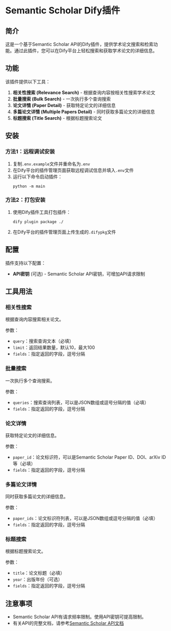 # Semantic Scholar Dify插件

## 简介
这是一个基于Semantic Scholar API的Dify插件，提供学术论文搜索和检索功能。通过此插件，您可以在Dify平台上轻松搜索和获取学术论文的详细信息。

## 功能
该插件提供以下工具：

1. **相关性搜索 (Relevance Search)** - 根据查询内容按相关性搜索学术论文
2. **批量搜索 (Bulk Search)** - 一次执行多个查询搜索
3. **论文详情 (Paper Detail)** - 获取特定论文的详细信息
4. **多篇论文详情 (Multiple Papers Detail)** - 同时获取多篇论文的详细信息
5. **标题搜索 (Title Search)** - 根据标题搜索论文

## 安装

### 方法1：远程调试安装
1. 复制`.env.example`文件并重命名为`.env`
2. 在Dify平台的插件管理页面获取远程调试信息并填入`.env`文件
3. 运行以下命令启动插件：
   ```
   python -m main
   ```

### 方法2：打包安装
1. 使用Dify插件工具打包插件：
   ```
   dify plugin package ./
   ```
2. 在Dify平台的插件管理页面上传生成的`.difypkg`文件

## 配置
插件支持以下配置：

- **API密钥** (可选) - Semantic Scholar API密钥，可增加API请求限制

## 工具用法

### 相关性搜索
根据查询内容搜索相关论文。

参数：
- `query`：搜索查询文本（必填）
- `limit`：返回结果数量，默认10，最大100
- `fields`：指定返回的字段，逗号分隔

### 批量搜索
一次执行多个查询搜索。

参数：
- `queries`：搜索查询列表，可以是JSON数组或逗号分隔的值（必填）
- `fields`：指定返回的字段，逗号分隔

### 论文详情
获取特定论文的详细信息。

参数：
- `paper_id`：论文标识符，可以是Semantic Scholar Paper ID、DOI、arXiv ID等（必填）
- `fields`：指定返回的字段，逗号分隔

### 多篇论文详情
同时获取多篇论文的详细信息。

参数：
- `paper_ids`：论文标识符列表，可以是JSON数组或逗号分隔的值（必填）
- `fields`：指定返回的字段，逗号分隔

### 标题搜索
根据标题搜索论文。

参数：
- `title`：论文标题（必填）
- `year`：出版年份（可选）
- `fields`：指定返回的字段，逗号分隔

## 注意事项
- Semantic Scholar API有请求频率限制。使用API密钥可提高限制。
- 有关API的完整文档，请参考[Semantic Scholar API文档](https://api.semanticscholar.org/api-docs/)



